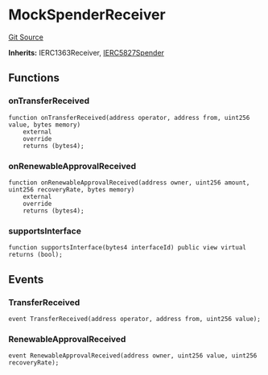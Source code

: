 # MockSpenderReceiver
[Git Source](https://github.com/suberra/funnel-contracts/blob/f73a2b65eed37c0e1e9b0da6edd43d6dee610cb5/src/mocks/MockSpenderReceiver.sol)

**Inherits:**
IERC1363Receiver, [IERC5827Spender](/src/interfaces/IERC5827Spender.sol/contract.IERC5827Spender.md)


## Functions
### onTransferReceived


```solidity
function onTransferReceived(address operator, address from, uint256 value, bytes memory)
    external
    override
    returns (bytes4);
```

### onRenewableApprovalReceived


```solidity
function onRenewableApprovalReceived(address owner, uint256 amount, uint256 recoveryRate, bytes memory)
    external
    override
    returns (bytes4);
```

### supportsInterface


```solidity
function supportsInterface(bytes4 interfaceId) public view virtual returns (bool);
```

## Events
### TransferReceived

```solidity
event TransferReceived(address operator, address from, uint256 value);
```

### RenewableApprovalReceived

```solidity
event RenewableApprovalReceived(address owner, uint256 value, uint256 recoveryRate);
```

